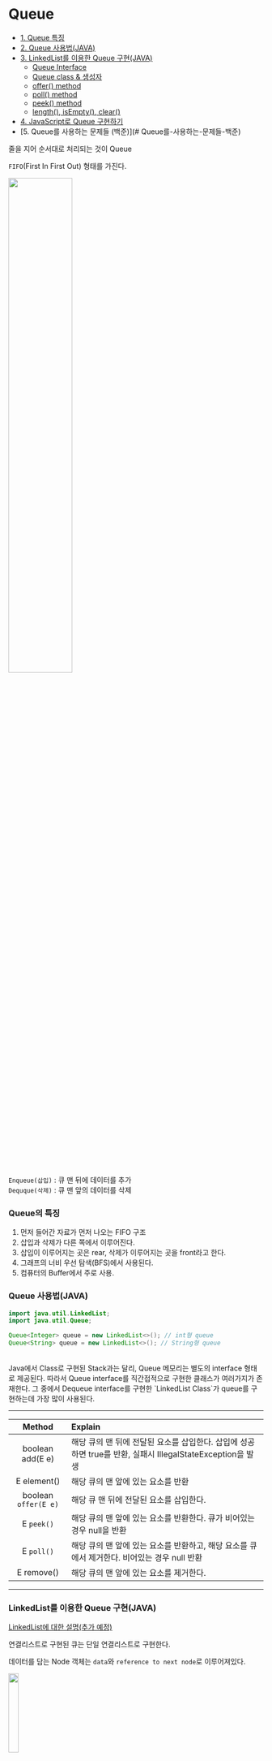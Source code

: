 # Queue
- [1. Queue 특징](#Queue의-특징)  
- [2. Queue 사용법(JAVA)](#Queue-사용법JAVA)  
- [3. LinkedList를 이용한 Queue 구현(JAVA)](#LinkedList를-이용한-Queue-구현JAVA)  
	- [Queue Interface](#Queue-Interface) 
	- [Queue class & 생성자](#Stack-Class-생성자) 
	- [offer() method](#offer-method) 
	- [poll() method](#poll-method) 
	- [peek() method](#peek-method) 
	- [length(), isEmpty(), clear()](#length-isEmpty-clear)
- [4. JavaScript로 Queue 구현하기](#JavaScript로-Queue-구현하기)
- [5. Queue를 사용하는 문제들 (백준)](# Queue를-사용하는-문제들-백준)   



줄을 지어 순서대로 처리되는 것이 Queue    

`FIFO`(First In First Out) 형태를 가진다.   

<img src="https://img1.daumcdn.net/thumb/R1280x0/?scode=mtistory2&fname=https%3A%2F%2Fblog.kakaocdn.net%2Fdn%2FbhvAPe%2FbtqHlVqf0RY%2FY4oCoA4wUkEpvIkU80i43K%2Fimg.png" width="50%">   

`Enqueue(삽입)` :  큐 맨 뒤에 데이터를 추가    
`Dequque(삭제)` : 큐 맨 앞의 데이터를 삭제
<br/>            
              
### Queue의 특징
1. 먼저 들어간 자료가 먼저 나오는 FIFO 구조
2. 삽입과 삭제가 다른 쪽에서 이루어진다.
3. 삽입이 이루어지는 곳은 rear, 삭제가 이루어지는 곳을 front라고 한다.
4. 그래프의 너비 우선 탐색(BFS)에서 사용된다.
5. 컴퓨터의 Buffer에서 주로 사용. 

### Queue 사용법(JAVA)
```java
import java.util.LinkedList;
import java.util.Queue;

Queue<Integer> queue = new LinkedList<>(); // int형 queue
Queue<String> queue = new LinkedList<>(); // String형 queue
```
<br/>
Java에서 Class로 구현된 Stack과는 달리, Queue 메모리는 별도의 interface 형태로 제공된다.   
따라서 Queue interface를 직간접적으로 구현한 클래스가 여러가지가 존재한다.    
그 중에서 Dequeue interface를 구현한 `LinkedList Class`가 queue를 구현하는데 가장 많이 사용된다.   

------------------------------------------------

|**Method**|Explain|
|:---:|:---|
|boolean add(E e)|해당 큐의 맨 뒤에 전달된 요소를 삽입한다. 삽입에 성공하면 true를 반환, 실패시 IllegalStateException을 발생|
|E element()|해당 큐의 맨 앞에 있는 요소를 반환|
|boolean `offer(E e)`|해당 큐 맨 뒤에 전달된 요소를 삽입한다.|
|E `peek()`| 해당 큐의 맨 앞에 있는 요소를 반환한다. 큐가 비어있는 경우 null을 반환|
|E `poll()`|해당 큐의 맨 앞에 있는 요소를 반환하고, 해당 요소를 큐에서 제거한다. 비어있는 경우 null 반환|
|E remove()|해당 큐의 맨 앞에 있는 요소를 제거한다.|
------------------------------------------------

### LinkedList를 이용한 Queue 구현(JAVA)    
[LinkedList에 대한 설명(추가 예정)]()

연결리스트로 구현된 큐는 단일 연결리스트로 구현한다.  

데이터를 담는 Node 객체는 `data`와 `reference to next node`로 이루어져있다.   


<img src="https://img1.daumcdn.net/thumb/R1280x0/?scode=mtistory2&fname=https%3A%2F%2Fblog.kakaocdn.net%2Fdn%2FbxDHXo%2FbtqPyqJipxE%2FIkLpjSOaZ7fkOtb4JJNKjk%2Fimg.png" width="20%">

이 Node를 연결한 형식이 LinkedList가 된다.   

<img src="https://img1.daumcdn.net/thumb/R1280x0/?scode=mtistory2&fname=https%3A%2F%2Fblog.kakaocdn.net%2Fdn%2Fbz4A3X%2FbtqPDIJaMsJ%2FEqGrydOR2k5zwE1mvWZC1K%2Fimg.png" width="50%">  

`offer()` 메소드를 통해 데이터를 추가하면 아래와 같이 동작한다.   

<img src="https://img1.daumcdn.net/thumb/R1280x0/?scode=mtistory2&fname=https%3A%2F%2Fblog.kakaocdn.net%2Fdn%2F3LfGv%2FbtqPwmtPgBI%2FvQSLQg4K4UUO4Y5vdIP7IK%2Fimg.png" width="50%">

`poll()` 메소드를 통해 데이터를 삭제하면 아래와 같이 동작한다.   

<img src="https://img1.daumcdn.net/thumb/R1280x0/?scode=mtistory2&fname=https%3A%2F%2Fblog.kakaocdn.net%2Fdn%2Fbp8Hly%2FbtqPC0wu8Gi%2FFQ5TpL5QlG6m6VKk3OWQA0%2Fimg.png" width="50%">

<br />   


#### Queue interface
```java
public interface Queue<E> {
  /* 큐의 마지막에 요소를 추가한다. */
  boolean offer(E e);
  
  /* 큐의 첫번째 요소를 삭제하고 삭제된 요소를 반환한다. */
  E poll();
  
  /* 큐의 첫번째 요소를 반환한다.*/
  E peek();
}  
```     

<br />   

#### Queue class & 생성자
```java
public class LinkedListQueue<E> implements Queue<E> {
  private Node<E> head;
  private Node<E> tail;
  private int size;
  
  public LinkedListQueue() {
    this.head = null;
    this.tail = null;
    this.size = 0;
   }
}   
```   
Main Class에서의 호출
```java
LinkedListQueue<Integer> q = new LinkedListQueue<>();
```    
<br />  


#### offer() method
Queue에 데이터를 추가하는 메소드이다. 맨 뒤(rear)에 데이터를 추가한다.     

1. 새로운 노드를 만든다.
2. 새로운 노드와 기존 연결리스트의 tail 노드와 연결시킨다.
3. tail을 새로 추가한 노드로 업데이트 한다.
   
```java
public boolean offer(E value) {
  Node<E> newNode = new Node<E>(value);
  
  //empty
  if(size == 0) {
    head = newNode;
  }
  // 새로운 노드를 기존의 연결리스트에 연결한다.
  else {
    tail.next = newNode;
  }
  
  // tail update
  tail = newNode;
  size++;
  
  return true;
}  
```
<br />   

#### poll() method
Queue에서 데이터를 삭제하는 메소드. 맨 앞(front)에 데이터를 삭제한다.    

1. head 노드를 찾는다.
2. head 노드의 연결을 끊는다.
3. head 노드를 2번째에 있던 노드로 업데이트 해준다.   

```java
 public E poll() {
    
    // 삭제할 노드가 없는 경우 null return
    if(size == 0) {
      return null;
    }
    
    // 삭제할 head를 임시 저장
    E element = head.data;
    
    // head노드의 다음 노드
    Node<E> nextNode = head.next;
    
    // head의 데이터 삭제
    head.data = null;
    head.next = null;
    
    // head가 가리키는 노드를 삭제한 노드의 다음노드를 가리키리도록 update
    head = nextNode;
    size--;
    
    return element;
 }   
```    
<br />   

   
#### peek() method
Queue에서 가장 앞에 있는 데이터를 삭제하지 않고, 확인만 할때 사용하는 메소드이다.   
```java
public E peek() {
  if(size == 0) {
      retrun null;
   }
   
   return head.data;
}   
```
<br />      

#### length(), isEmpty(), clear()
```java
/* 현재 큐에 있는 요소의 개수를 반환*/
public int length() {
  return size;
}

/* 현재 큐가 비어있는지 확인*/
public boolean isEmpty() {
  return size == 0;
}

/* queue의 모든 요소를 삭제한다.*/
public void clear() {
  for(Node<E> x = head; x != null; ) {
    Node<E> next = x.next;
    x.data = null;
    x.next = null;
    x = next;
  }
  size = 0;
  head = tail = null;
}  
    
```

----------------------------------------------------    
### JavaScript로 Queue 구현하기    

JavaScript의 Array 객체는 `push()`, `pop()`, `shift()`, `unshift()` 메서드를 제공한다.    
이를 적절히 사용하면  Queue와 Stack의 자료구조를 구현할 수 있다.   

Queue의 기능으로 동작하고 싶을때는 `push()`와  `shift()` 를 사용하고,     
Stack의 기능으로 동작하고 싶을때는  `push()`와 `pop()`을 사용하면 된다.     

하지만 Queue를 구현할때, `shift()`를 사용하면 배열의 첫번째 요소가 빠져나가기 때문에 모든 원소들을    
앞으로 한칸씩 이동시켜야한다. 이때 `O(1)`의 시간만으로도 가능한 동작이, `O(N)`의 시간이 소요된다.    

그래서 JavaScript로 구현할 때도 LinkedList로 구현하는 것이 바람직하다.   
아래의 코드는 ES6 OOP 형식으로 Queue를 구현하였다.   


```javascript
import LinkedList from '../linked-list/LinkedList';

export default class Queue {
  constructor() {
    this.linkedList = new LinkedList();
  }

  isEmpty() {
    return !this.linkedList.tail;
  }

  peek() {
    if (!this.linkedList.head) {
      return null;
    }

    return this.linkedList.head.value;
  }

  enqueue(value) {
    this.linkedList.append(value);
  }

  dequeue() {
    const removedHead = this.linkedList.deleteHead();
    return removedHead ? removedHead.value : null;
  }

  toString(callback) {
    return this.linkedList.toString(callback);
  }
}
```    

### Queue를 사용하는 문제들 (백준)   

* [2164번 카드2 - 기본동작](https://www.acmicpc.net/problem/2164)
* [2178번 미로탐색 - BFS](https://www.acmicpc.net/problem/2164)
* [7576번 토마토 - BFS](https://www.acmicpc.net/problem/2164)


-----------------------------------------------------    
Reference
* [자바 Queue 클래스 사용법 & 예제 총정리](https://coding-factory.tistory.com/602)
* [Stack과 Queue
](http://tcpschool.com/java/java_collectionFramework_stackQueue)
* [연결리스트를 이용한 Queue (큐) 구현하기](https://st-lab.tistory.com/184)
* [JS Queue 구현해보기](https://velog.io/@ansrjsdn/JS-Queue-%EA%B5%AC%ED%98%84%ED%95%B4%EB%B3%B4%EA%B8%B0)



